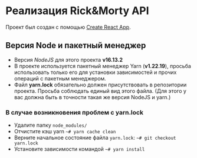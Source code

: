 # Реализация Rick&Morty API

Проект был создан с помощью [Create React App](https://github.com/facebook/create-react-app).

## Версия Node и пакетный менеджер

- Версия *NodeJS* для этого проекта **v16.13.2**
- В проекте используется пакетный менеджер Yarn (**v1.22.19**), просьба использовать только его для установки зависимостей и прочих операций с пакетным менеджером.
- Файл **yarn.lock** обязательно должен присутствовать в репозитории проекта. Просьба соблюдать единый вид этого файла. (Для этого у вас должна быть в точности такая же версия NodeJS и yarn.)

### В случае возникновения проблем с yarn.lock

- Удалите папку `node_modules/`
- Отчистите кэш yarn `~# yarn cache clean`
- Верните начальное состояние файла `yarn.lock`: `~# git checkout yarn.lock`
- Установите зависимости командой `~# yarn install`
